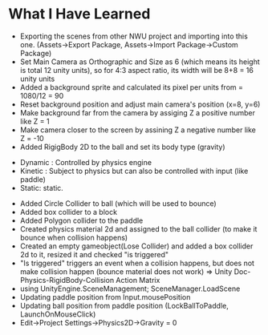 # What I Have Learned

* Exporting the scenes from other NWU project and importing into this one. (Assets->Export Package, Assets->Import Package->Custom Package)
* Set Main Camera as Orthographic and Size as 6 (which means its height is total 12 unity units), so for 4:3 aspect ratio, its width will be 8+8 = 16 unity units
* Added a background sprite and calculated its pixel per units from = 1080/12 = 90
* Reset background position and adjust main camera's position (x=8, y=6)
* Make background far from the camera by assiging Z a positive number like Z = 1
* Make camera closer to the screen by assining Z a negative number like Z = -10
* Added RigigBody 2D to the ball and set its body type (gravity)
 - Dynamic : Controlled by physics engine
 - Kinetic : Subject to physics but can also be controlled with input (like paddle)
 - Static: static.
* Added Circle Collider to ball (which will be used to bounce)
* Added box collider to a block
* Added Polygon collider to the paddle
* Created physics material 2d and assigned to the ball collider (to make it bounce when collision happens)
* Created an empty gameobject(Lose Collider) and added a box collider 2d to it, resized it and checked "is triggered" 
* "Is triggered" triggers an event when a collision happens, but does not make collision happen (bounce material does not work) => Unity Doc-Physics-RigidBody-Collision Action Matrix
* using UnityEngine.SceneManagement; SceneManager.LoadScene
* Updating paddle position from Input.mousePosition
* Updating ball position from paddle position (LockBallToPaddle, LaunchOnMouseClick)
* Edit->Project Settings->Physics2D->Gravity = 0

